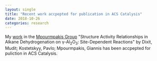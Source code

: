 ```yaml
---
layout: single
title: "Recent work accpepted for publication in ACS Catalysis"
date: 2018-10-26
categories: research
---
```

My [work](https://pubs.acs.org/doi/10.1021/acscatal.8b03484) in the [Mpourmpakis Group](https://mpourmpakis.com/)  "Structure Activity Relationships in Alkane Dehydrogenation on γ-Al<sub>2</sub>O<sub>3</sub>: Site-Dependent Reactions" by Dixit, Mudit; Kostetskyy, Pavlo; Mpourmpakis, Giannis has been accpepted for puliction in ACS Catalysis.
